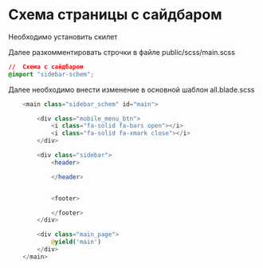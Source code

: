 # Схема страницы с сайдбаром

Необходимо установить скилет

Далее разкомментировать строчки в файле public/scss/main.scss

```css
//  Схема с сайдбаром
@import "sidebar-schem";
```

Далее необходимо внести изменение в основной шаблон all.blade.scss

```php
    <main class="sidebar_schem" id="main">

        <div class="mobile_menu_btn">
            <i class="fa-solid fa-bars open"></i>
            <i class="fa-solid fa-xmark close"></i>
        </div>

        <div class="sidebar">
            <header>

            </header>


            <footer>

            </footer>
        </div>

        <div class="main_page">
            @yield('main')
        </div>
    </main>
```

